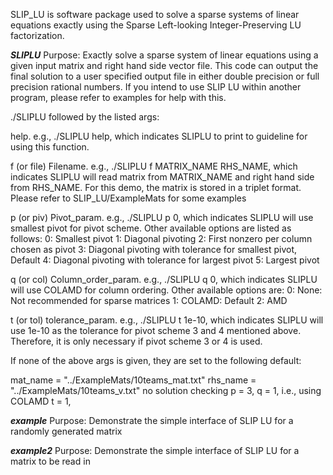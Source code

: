 SLIP_LU is software package used to solve a sparse systems of linear equations
exactly using the Sparse Left-looking Integer-Preserving LU factorization.

*********SLIPLU*********
Purpose: Exactly solve a sparse system of linear equations using a given input
         matrix and right hand side vector file. This code can output the final
         solution to a user specified output file in either double precision or
         full precision rational numbers. If you intend to use SLIP LU within
         another program, please refer to examples for help with this.

./SLIPLU followed by the listed args:

help. e.g., ./SLIPLU help, which indicates SLIPLU to print to guideline
for using this function.

f (or file) Filename. e.g., ./SLIPLU f MATRIX_NAME RHS_NAME, which indicates
SLIPLU will read matrix from MATRIX_NAME and right hand side from RHS_NAME.
For this demo, the matrix is stored in a triplet format. Please refer to
SLIP_LU/ExampleMats for some examples

p (or piv) Pivot_param. e.g., ./SLIPLU p 0, which indicates SLIPLU will use
smallest pivot for pivot scheme. Other available options are listed
as follows:
       0: Smallest pivot
       1: Diagonal pivoting
       2: First nonzero per column chosen as pivot
       3: Diagonal pivoting with tolerance for smallest pivot, Default
       4: Diagonal pivoting with tolerance for largest pivot
       5: Largest pivot

q (or col) Column_order_param. e.g., ./SLIPLU q 0, which indicates SLIPLU
will use COLAMD for column ordering. Other available options are:
       0: None: Not recommended for sparse matrices
       1: COLAMD: Default
       2: AMD

t (or tol) tolerance_param. e.g., ./SLIPLU t 1e-10, which indicates SLIPLU
will use 1e-10 as the tolerance for pivot scheme 3 and 4 mentioned above.
Therefore, it is only necessary if pivot scheme 3 or 4 is used.

If none of the above args is given, they are set to the following default:

  mat_name = "../ExampleMats/10teams_mat.txt"
  rhs_name = "../ExampleMats/10teams_v.txt"
  no solution checking
  p = 3, 
  q = 1, i.e., using COLAMD
  t = 1,


*********example*********
Purpose: Demonstrate the simple interface of SLIP LU for a randomly generated
         matrix

*********example2*********
Purpose: Demonstrate the simple interface of SLIP LU for a matrix to be read in

